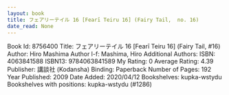 ```yaml
---
layout: book
title: フェアリーテイル 16 [Fearī Teiru 16] (Fairy Tail,  no. 16)
date_read: None
---
```


Book Id: 8756400
Title: フェアリーテイル 16 [Fearī Teiru 16] (Fairy Tail, #16)
Author: Hiro Mashima
Author l-f: Mashima, Hiro
Additional Authors: 
ISBN: 4063841588
ISBN13: 9784063841589
My Rating: 0
Average Rating: 4.39
Publisher: 講談社 (Kodansha)
Binding: Paperback
Number of Pages: 192
Year Published: 2009
Date Added: 2020/04/12
Bookshelves: kupka-wstydu
Bookshelves with positions: kupka-wstydu (#1286)

